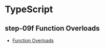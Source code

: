 # TypeScript

## step-09f Function Overloads

- [Function Overloads](https://www.typescriptlang.org/docs/handbook/2/functions.html#function-overloads)
